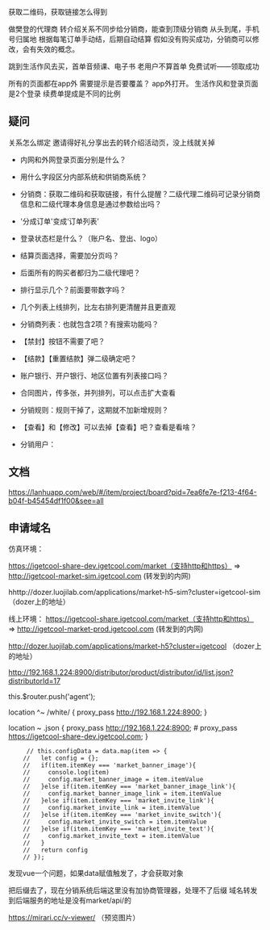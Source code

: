 获取二维码，获取链接怎么得到

做樊登的代理商
转介绍关系不同步给分销商，能查到顶级分销商
从头到尾，手机号归属地
根据每笔订单手动结，后期自动结算
假如没有购买成功，分销商可以修改，会有失效的概念。

跳到生活作风去买，首单音频课、电子书
老用户不算首单
免费试听——领取成功

所有的页面都在app外
需要提示是否要覆盖？
app外打开。
生活作风和登录页面是2个登录
续费单提成是不同的比例

## 疑问
关系怎么绑定
邀请得好礼分享出去的转介绍活动页，没上线就关掉

- 内网和外网登录页面分别是什么？
- 用什么字段区分内部系统和供销商系统？
- 分销商：获取二维码和获取链接，有什么提醒？二级代理二维码可记录分销商信息和二级代理本身信息是通过参数给出吗？
- '分成订单'变成‘订单列表’
- 登录状态栏是什么？（账户名、登出、logo）
- 结算页面选择，需要加分页吗？
- 后面所有的购买者都归为二级代理吧？

- 排行显示几个？前面要带数字吗？
- 几个列表上线排列，比左右排列更清醒并且更直观
- 分销商列表：也就包含2项？有搜索功能吗？
- 【禁封】按钮不需要了吧？
- 【结款】【重置结款】弹二级确定吧？
- 账户银行、开户银行、地区位置有列表接口吗？
- 合同图片，传多张，并列排列，可以点击扩大查看
- 分销规则：规则干掉了，这期就不加新增规则？
- 【查看】和【修改】可以去掉【查看】吧？查看是看啥？
- 分销用户：

## 文档
https://lanhuapp.com/web/#/item/project/board?pid=7ea6fe7e-f213-4f64-b04f-b45454df1f00&see=all

## 申请域名
仿真环境：

https://igetcool-share-dev.igetcool.com/market（支持http和https） => http://igetcool-market-sim.igetcool.com (转发到的内网) 

hhttp://dozer.luojilab.com/applications/market-h5-sim?cluster=igetcool-sim （dozer上的地址）


线上环境：
https://igetcool-share.igetcool.com/market（支持http和https） => http://igetcool-market-prod.igetcool.com (转发到的内网)

http://dozer.luojilab.com/applications/market-h5?cluster=igetcool （dozer上的地址）

http://192.168.1.224:8900/distributor/product/distributor/id/list.json?distributorId=17

 this.$router.push('agent');

  location ^~ /white/ {
    proxy_pass http://192.168.1.224:8900;
  }

   location ~ \.json {
    proxy_pass http://192.168.1.224:8900;
    # proxy_pass https://igetcool-share-dev.igetcool.com;
  }

         // this.configData = data.map(item => {
        //   let config = {};
        //   if(item.itemKey === 'market_banner_image'){
        //     console.log(item)
        //     config.market_banner_image = item.itemValue
        //   }else if(item.itemKey === 'market_banner_image_link'){
        //     config.market_banner_image_link = item.itemValue
        //   }else if(item.itemKey === 'market_invite_link'){
        //     config.market_invite_link = item.itemValue
        //   }else if(item.itemKey === 'market_invite_switch'){
        //     config.market_invite_switch = item.itemValue
        //   }else if(item.itemKey === 'market_invite_text'){
        //     config.market_invite_text = item.itemValue
        //   }
        //   return config
        // });
发现vue一个问题，如果data赋值触发了，才会获取对象


把后缀去了，现在分销系统后端这里没有加协商管理器，处理不了后缀
域名转发到后端服务的地址是没有market/api/的

https://mirari.cc/v-viewer/  （预览图片）